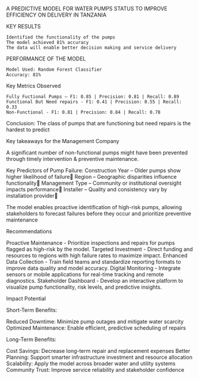 A PREDICTIVE MODEL FOR WATER PUMPS STATUS TO IMPROVE EFFICIENCY ON DELIVERY IN TANZANIA

KEY RESULTS

    Identified the functionality of the pumps
    The model achieved 81% accuracy
    The data will enable better decision making and service delivery

PERFORMANCE OF THE MODEL

    Model Used: Random Forest Classifier
    Accuracy: 81%

Key Metrics Observed

    Fully Fuctional Pumps – F1: 0.85 | Precision: 0.81 | Recall: 0.89
    Functional But Need repairs - F1: 0.41 | Precision: 0.55 | Recall: 0.33
    Non-Functional - F1: 0.81 | Precision: 0.84 | Recall: 0.78
    
Conclusion: The class of pumps that are functioning but need repairs is the hardest to predict

Key takeaways for the Management Company

A significant number of non-functional pumps might have been prevented through timely intervention & preventive maintenance.

Key Predictors of Pump Failure:
    Construction Year – Older pumps show higher likelihood of failure
    Region – Geographic disparities influence functionality
    Management Type – Community or institutional oversight impacts performance
    Installer – Quality and consistency vary by installation provider
    
The model enables proactive identification of high-risk pumps, allowing stakeholders to forecast failures before they occur and prioritize preventive maintenance

Recommendations

Proactive Maintenance - Prioritize inspections and repairs for pumps flagged as high-risk by the model.
Targeted Investment - Direct funding and resources to regions with high failure rates to maximize impact.
Enhanced Data Collection - Train field teams and standardize reporting formats to improve data quality and model accuracy.
Digital Monitoring - Integrate sensors or mobile applications for real-time tracking and remote diagnostics.
Stakeholder Dashboard - Develop an interactive platform to visualize pump functionality, risk levels, and predictive insights.

Impact Potential

 Short-Term Benefits:
 
  Reduced Downtime: Minimize pump outages and mitigate water scarcity
  Optimized Maintenance: Enable efficient, predictive scheduling of repairs
  
 Long-Term Benefits:
 
  Cost Savings: Decrease long-term repair and replacement expenses
  Better Planning: Support smarter infrastructure investment and resource allocation
  Scalability: Apply the model across broader water and utility systems
  Community Trust: Improve service reliability and stakeholder confidence
 
